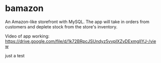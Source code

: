 # bamazon
An Amazon-like storefront with MySQL. The app will take in orders from customers and deplete stock from the store's inventory.

Video of app working:
https://drive.google.com/file/d/1k72BRpcJSUndyz5vvpIXZvDExmgIIYJ-/view

just a test